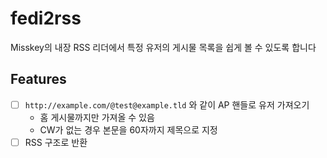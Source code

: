 # fedi2rss
Misskey의 내장 RSS 리더에서 특정 유저의 게시물 목록을 쉽게 볼 수 있도록 합니다

## Features
- [ ] `http://example.com/@test@example.tld` 와 같이 AP 핸들로 유저 가져오기
  - 홈 게시물까지만 가져올 수 있음
  - CW가 없는 경우 본문을 60자까지 제목으로 지정
- [ ] RSS 구조로 반환